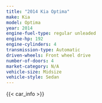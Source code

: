 ```yaml
---
title: "2014 Kia Optima"
make: Kia
model: Optima
year: 2014
engine-fuel-type: regular unleaded
engine-hp: 192
engine-cylinders: 4
transmission-type: Automatic
driven-wheels: Front wheel drive
number-of-doors: 4
market-category: N/A
vehicle-size: Midsize
vehicle-style: Sedan
---
```


{{< car_info >}}
